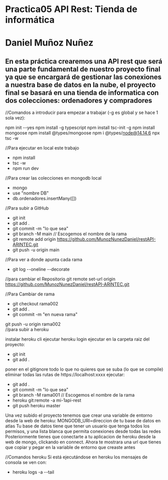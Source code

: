 # Practica05 API Rest: Tienda de informática
# Daniel Muñoz Nuñez
## En esta práctica crearemos una API rest que será una parte fundamental de nuestro proyecto final ya que se encargará de gestionar las conexiones a nuestra base de datos en la nube, el proyecto final se basará en una tienda de informatica con dos colecciones: ordenadores y compradores


//Comandos a introducir para empezar a trabajar (-g es global y se hace 1 sola vez):

npm init --yes
npm install -g typescript
npm install tsc-init -g
npm install mongoose
npm install @types/mongoose
npm i @types/node@14.14.6
npx tsc -w

//Para ejecutar en local este trabajo
- npm install
- tsc -w
- npm run dev

//Para crear las colecciones en mongodb local
- mongo
- use "nombre DB"
- db.ordenadores.insertMany([])

//Para subir a GitHub
- git init
- git add .
- git commit -m "lo que sea"
- git branch -M main   // Escogemos el nombre de la rama
- git remote add origin https://github.com/MunozNunezDaniel/restAPI-ARINTEC.git
- git push -u origin main

//Para ver a donde apunta cada rama
- git log --oneline --decorate

//para cambiar el Repositorio
git remote set-url origin https://github.com/MunozNunezDaniel/restAPI-ARINTEC.git

//Para Cambiar de rama
- git checkout rama002
- git add .
- git commit -m "en nueva rama"

git push -u origin rama002   
//para subir a heroku

instalar heroku cli
ejecutar heroku login
ejecutar en la carpeta raiz del proyecto:
- git init
- git add .

poner en el gitignore todo lo que no quieres que se suba (lo que se compile)
eliminar todas las rutas de https://localhost:xxxx
ejecutar: 
- git add .
- git commit -m "lo que sea"
- git branch -M rama001   // Escogemos el nombre de la rama
- heroku git:remote -a mi-1api-rest
- git push heroku master

Una vez subido el proyecto tenemos que crear una variable de entorno desde la web de heroku:
MONGODB_URI=direccion de tu base de datos en atlas
Tu base de datos tiene que tener un usuario que tenga todos los permisos,
y una lista blanca que permita conexiones desde todas las redes
Posteriormente tienes que conectarte a tu aplicacion de heroku desde la web de mongo, clickando en connect.
Ahora te mostrara una url que tienes que copiar y pegar en la variable de entorno que creaste antes

//Comandos heroku
Si está ejecutándose en heroku los mensajes de consola se ven con:
- heroku logs -a <APP> --tail